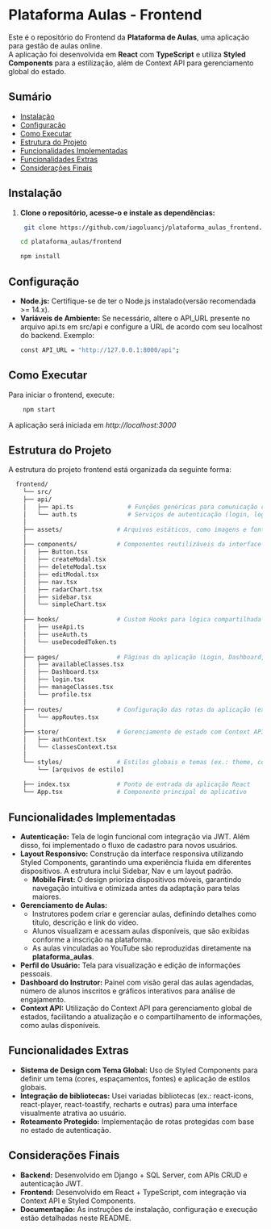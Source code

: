 # Plataforma Aulas - Frontend

Este é o repositório do Frontend da **Plataforma de Aulas**, uma aplicação para gestão de aulas online.  
A aplicação foi desenvolvida em **React** com **TypeScript** e utiliza **Styled Components** para a estilização, além de Context API para gerenciamento global do estado.

## Sumário

- [Instalação](#instalação)
- [Configuração](#configuração)
- [Como Executar](#como-executar)
- [Estrutura do Projeto](#estrutura-do-projeto)
- [Funcionalidades Implementadas](#funcionalidades-implementadas)
- [Funcionalidades Extras](#funcionalidades-extras)
- [Considerações Finais](#considerações-finais)

## Instalação

1. **Clone o repositório, acesse-o e instale as dependências:**

   ```bash
    git clone https://github.com/iagoluancj/plataforma_aulas_frontend.git
   ```

    ```bash
    cd plataforma_aulas/frontend
    ```

    ```bash
    npm install
    ```
## Configuração

- **Node.js:** Certifique-se de ter o Node.js instalado(versão recomendada >= 14.x).
- **Variáveis de Ambiente:** Se necessário, altere o API_URL presente no arquivo api.ts em src/api e configure a URL de acordo com seu localhost do backend. Exemplo:
    ```bash
    const API_URL = "http://127.0.0.1:8000/api";
    ```

## Como Executar

Para iniciar o frontend, execute: 
  ```bash
      npm start
  ```
A aplicação será iniciada em *http://localhost:3000*

## Estrutura do Projeto

A estrutura do projeto frontend está organizada da seguinte forma: 
```bash
  frontend/
    └── src/
    ├── api/                
    │   ├── api.ts               # Funções genéricas para comunicação com a API
    │   └── auth.ts              # Serviços de autenticação (login, logout, etc.)
    │   
    ├── assets/               # Arquivos estáticos, como imagens e fontes
    │
    ├── components/           # Componentes reutilizáveis da interface (Botões, Nav, Sidebar, etc.)
    │   ├── Button.tsx         
    │   ├── createModal.tsx    
    │   ├── deleteModal.tsx    
    │   ├── editModal.tsx      
    │   ├── nav.tsx            
    │   ├── radarChart.tsx     
    │   ├── sidebar.tsx        
    │   └── simpleChart.tsx    
    │
    ├── hooks/                # Custom Hooks para lógica compartilhada (ex.: useAuth, useApi, useDecodedToken)
    │   ├── useApi.ts          
    │   ├── useAuth.ts         
    │   └── useDecodedToken.ts 
    │
    ├── pages/                # Páginas da aplicação (Login, Dashboard, ManageClasses, AvailableClasses, Profile, etc.)
    │   ├── availableClasses.tsx
    │   ├── Dashboard.tsx      
    │   ├── login.tsx          
    │   ├── manageClasses.tsx  
    │   └── profile.tsx        
    │
    ├── routes/               # Configuração das rotas da aplicação (ex.: appRoutes.tsx)
    │   └── appRoutes.tsx      
    │
    ├── store/                # Gerenciamento de estado com Context API (ex.: authContext, classesContext)
    │   ├── authContext.tsx    
    │   └── classesContext.tsx 
    │
    └── styles/               # Estilos globais e temas (ex.: theme, configGlobal) utilizando Styled Components
        └── [arquivos de estilo]  
        
    ├── index.tsx             # Ponto de entrada da aplicação React
    └── App.tsx               # Componente principal do aplicativo
```

## Funcionalidades Implementadas

- **Autenticação:** Tela de login funcional com integração via JWT. Além disso, foi implementado o fluxo de cadastro para novos usuários.  
- **Layout Responsivo:** Construção da interface responsiva utilizando Styled Components, garantindo uma experiência fluida em diferentes dispositivos. A estrutura inclui Sidebar, Nav e um layout padrão.  
  - **Mobile First:** O design prioriza dispositivos móveis, garantindo navegação intuitiva e otimizada antes da adaptação para telas maiores.  
- **Gerenciamento de Aulas:**  
  - Instrutores podem criar e gerenciar aulas, definindo detalhes como título, descrição e link do vídeo.  
  - Alunos visualizam e acessam aulas disponíveis, que são exibidas conforme a inscrição na plataforma.  
  - As aulas vinculadas ao YouTube são reproduzidas diretamente na **plataforma_aulas**.  
- **Perfil do Usuário:** Tela para visualização e edição de informações pessoais.  
- **Dashboard do Instrutor:** Painel com visão geral das aulas agendadas, número de alunos inscritos e gráficos interativos para análise de engajamento.  
- **Context API:** Utilização do Context API para gerenciamento global de estados, facilitando a atualização e o compartilhamento de informações, como aulas disponíveis.  


## Funcionalidades Extras

- **Sistema de Design com Tema Global:** Uso de Styled Components para definir um tema (cores, espaçamentos, fontes) e aplicação de estilos globais.
- **Integração de bibliotecas:** Usei variadas bibliotecas (ex.: react-icons, react-player, react-toastify, recharts e outras) para uma interface visualmente atrativa ao usuário.
- **Roteamento Protegido:** Implementação de rotas protegidas com base no estado de autenticação.

## Considerações Finais

- **Backend:** Desenvolvido em Django + SQL Server, com APIs CRUD e autenticação JWT.
- **Frontend:** Desenvolvido em React + TypeScript, com integração via Context API e Styled Components.
- **Documentação:** As instruções de instalação, configuração e execução estão detalhadas neste README.
